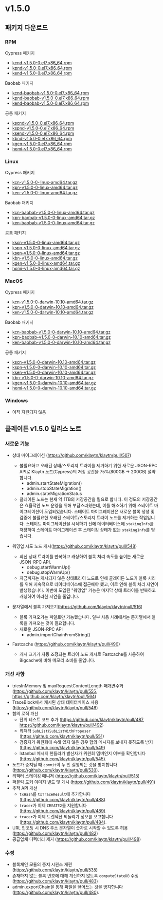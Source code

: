 # v1.5.0

## 패키지 다운로드

### RPM <a id="rpm"></a>

Cypress 패키지
- [kcnd-v1.5.0-0.el7.x86_64.rpm](http://packages.klaytn.net/klaytn/v1.5.0/kcnd-v1.5.0-0.el7.x86_64.rpm)
- [kpnd-v1.5.0-0.el7.x86_64.rpm](http://packages.klaytn.net/klaytn/v1.5.0/kpnd-v1.5.0-0.el7.x86_64.rpm)
- [kend-v1.5.0-0.el7.x86_64.rpm](http://packages.klaytn.net/klaytn/v1.5.0/kend-v1.5.0-0.el7.x86_64.rpm)

Baobab 패키지
- [kcnd-baobab-v1.5.0-0.el7.x86_64.rpm](http://packages.klaytn.net/klaytn/v1.5.0/kcnd-baobab-v1.5.0-0.el7.x86_64.rpm)
- [kpnd-baobab-v1.5.0-0.el7.x86_64.rpm](http://packages.klaytn.net/klaytn/v1.5.0/kpnd-baobab-v1.5.0-0.el7.x86_64.rpm)
- [kend-baobab-v1.5.0-0.el7.x86_64.rpm](http://packages.klaytn.net/klaytn/v1.5.0/kend-baobab-v1.5.0-0.el7.x86_64.rpm)

공통 패키지
- [kscnd-v1.5.0-0.el7.x86_64.rpm](http://packages.klaytn.net/klaytn/v1.5.0/kscnd-v1.5.0-0.el7.x86_64.rpm)
- [kspnd-v1.5.0-0.el7.x86_64.rpm](http://packages.klaytn.net/klaytn/v1.5.0/kspnd-v1.5.0-0.el7.x86_64.rpm)
- [ksend-v1.5.0-0.el7.x86_64.rpm](http://packages.klaytn.net/klaytn/v1.5.0/ksend-v1.5.0-0.el7.x86_64.rpm)
- [kbnd-v1.5.0-0.el7.x86_64.rpm](http://packages.klaytn.net/klaytn/v1.5.0/kbnd-v1.5.0-0.el7.x86_64.rpm)
- [kgen-v1.5.0-0.el7.x86_64.rpm](http://packages.klaytn.net/klaytn/v1.5.0/kgen-v1.5.0-0.el7.x86_64.rpm)
- [homi-v1.5.0-0.el7.x86_64.rpm](http://packages.klaytn.net/klaytn/v1.5.0/homi-v1.5.0-0.el7.x86_64.rpm)

### Linux <a id="linux"></a>

Cypress 패키지
- [kcn-v1.5.0-0-linux-amd64.tar.gz](http://packages.klaytn.net/klaytn/v1.5.0/kcn-v1.5.0-0-linux-amd64.tar.gz)
- [kpn-v1.5.0-0-linux-amd64.tar.gz](http://packages.klaytn.net/klaytn/v1.5.0/kpn-v1.5.0-0-linux-amd64.tar.gz)
- [ken-v1.5.0-0-linux-amd64.tar.gz](http://packages.klaytn.net/klaytn/v1.5.0/ken-v1.5.0-0-linux-amd64.tar.gz)

Baobab 패키지
- [kcn-baobab-v1.5.0-0-linux-amd64.tar.gz](http://packages.klaytn.net/klaytn/v1.5.0/kcn-baobab-v1.5.0-0-linux-amd64.tar.gz)
- [kpn-baobab-v1.5.0-0-linux-amd64.tar.gz](http://packages.klaytn.net/klaytn/v1.5.0/kpn-baobab-v1.5.0-0-linux-amd64.tar.gz)
- [ken-baobab-v1.5.0-0-linux-amd64.tar.gz](http://packages.klaytn.net/klaytn/v1.5.0/ken-baobab-v1.5.0-0-linux-amd64.tar.gz)

공통 패키지
- [kscn-v1.5.0-0-linux-amd64.tar.gz](http://packages.klaytn.net/klaytn/v1.5.0/kscn-v1.5.0-0-linux-amd64.tar.gz)
- [kspn-v1.5.0-0-linux-amd64.tar.gz](http://packages.klaytn.net/klaytn/v1.5.0/kspn-v1.5.0-0-linux-amd64.tar.gz)
- [ksen-v1.5.0-0-linux-amd64.tar.gz](http://packages.klaytn.net/klaytn/v1.5.0/ksen-v1.5.0-0-linux-amd64.tar.gz)
- [kbn-v1.5.0-0-linux-amd64.tar.gz](http://packages.klaytn.net/klaytn/v1.5.0/kbn-v1.5.0-0-linux-amd64.tar.gz)
- [kgen-v1.5.0-0-linux-amd64.tar.gz](http://packages.klaytn.net/klaytn/v1.5.0/kgen-v1.5.0-0-linux-amd64.tar.gz)
- [homi-v1.5.0-0-linux-amd64.tar.gz](http://packages.klaytn.net/klaytn/v1.5.0/homi-v1.5.0-0-linux-amd64.tar.gz)

### MacOS <a id="macos"></a>

Cypress 패키지
- [kcn-v1.5.0-0-darwin-10.10-amd64.tar.gz](http://packages.klaytn.net/klaytn/v1.5.0/kcn-v1.5.0-0-darwin-10.10-amd64.tar.gz)
- [kpn-v1.5.0-0-darwin-10.10-amd64.tar.gz](http://packages.klaytn.net/klaytn/v1.5.0/kpn-v1.5.0-0-darwin-10.10-amd64.tar.gz)
- [ken-v1.5.0-0-darwin-10.10-amd64.tar.gz](http://packages.klaytn.net/klaytn/v1.5.0/ken-v1.5.0-0-darwin-10.10-amd64.tar.gz)

Baobab 패키지
- [kcn-baobab-v1.5.0-0-darwin-10.10-amd64.tar.gz](http://packages.klaytn.net/klaytn/v1.5.0/kcn-baobab-v1.5.0-0-darwin-10.10-amd64.tar.gz)
- [kpn-baobab-v1.5.0-0-darwin-10.10-amd64.tar.gz](http://packages.klaytn.net/klaytn/v1.5.0/kpn-baobab-v1.5.0-0-darwin-10.10-amd64.tar.gz)
- [ken-baobab-v1.5.0-0-darwin-10.10-amd64.tar.gz](http://packages.klaytn.net/klaytn/v1.5.0/ken-baobab-v1.5.0-0-darwin-10.10-amd64.tar.gz)

공통 패키지
- [kscn-v1.5.0-0-darwin-10.10-amd64.tar.gz](http://packages.klaytn.net/klaytn/v1.5.0/kscn-v1.5.0-0-darwin-10.10-amd64.tar.gz)
- [kspn-v1.5.0-0-darwin-10.10-amd64.tar.gz](http://packages.klaytn.net/klaytn/v1.5.0/kspn-v1.5.0-0-darwin-10.10-amd64.tar.gz)
- [ksen-v1.5.0-0-darwin-10.10-amd64.tar.gz](http://packages.klaytn.net/klaytn/v1.5.0/ksen-v1.5.0-0-darwin-10.10-amd64.tar.gz)
- [kbn-v1.5.0-0-darwin-10.10-amd64.tar.gz](http://packages.klaytn.net/klaytn/v1.5.0/kbn-v1.5.0-0-darwin-10.10-amd64.tar.gz)
- [kgen-v1.5.0-0-darwin-10.10-amd64.tar.gz](http://packages.klaytn.net/klaytn/v1.5.0/kgen-v1.5.0-0-darwin-10.10-amd64.tar.gz)
- [homi-v1.5.0-0-darwin-10.10-amd64.tar.gz](http://packages.klaytn.net/klaytn/v1.5.0/homi-v1.5.0-0-darwin-10.10-amd64.tar.gz)


### Windows <a id="windows"></a>

- 아직 지원되지 않음


## 클레이튼 v1.5.0 릴리스 노트

### 새로운 기능 <a id="new-features"></a>
- 상태 마이그레이션 (https://github.com/klaytn/klaytn/pull/507)
    - 불필요하고 오래된 상태/스토리지 트라이를 제거하기 위한 새로운 JSON-RPC API로 Klaytn 노드(Cypress)의 저장 공간을 75%(800GB -> 200GB) 절약합니다.
        - admin.startStateMigration()
        - admin.stopStateMigration()
        - admin.stateMigrationStatus
    - 클레이튼 노드는 현재 약 1TB의 저장공간을 필요로 합니다. 이 정도의 저장공간은 효율적인 노드 운영을 위해 부담스러웠는데, 이를 해소하기 위해 스테이트 마이그레이션이 도입되었습니다. 스테이트 마이그레이션은 새로운 블록 생성 및 검증에 불필요한 오래된 스테이트/스토리지 트라이 노드를 제거하는 작업입니다. 스테이트 마이그레이션을 시작하기 전에 데이터베이스에 `stakingInfo`를 저장하여 스테이트 마이그레이션 후 스테이킹 상태가 없는 `stakingInfo`를 얻습니다.
   
- 워밍업 시도 노드 캐시(https://github.com/klaytn/klaytn/pull/548)
    - 최신 상태 트라이를 반복하고 캐싱하여 블록 처리 속도를 높이는 새로운 JSON-RPC API.
        - debug.startWarmUp()
        - debug.stopWarmUp()
    - 지금까지는 캐시되지 않은 상태트라이 노드로 인해 클레이튼 노드가 블록 처리를 위해 지속적으로 데이터베이스에 접근해야 했고, 이로 인해 블록 처리 지연이 발생했습니다. 이번에 도입된 "워밍업" 기능은 마지막 상태 트라이를 반복하고 캐싱하여 이러한 지연을 줄입니다.

- 문자열에서 블록 가져오기(https://github.com/klaytn/klaytn/pull/516)
  - 블록 가져오기는 파일로만 가능했습니다. 일부 사용 사례에서는 문자열에서 블록을 가져오는 것이 필요합니다.
  - 새로운 JSON-RPC API
    - admin.importChainFromString()
  
- Fastcache (https://github.com/klaytn/klaytn/pull/490)
    - 캐시 크기가 자동 조정되는 트라이 노드 캐시로 Fastcache를 사용하여 Bigcache에 비해 메모리 소비를 줄입니다.

### 개선 사항 <a id='improvements'></a>
- triesInMemory 및 maxRequestContentLength 매개변수화(https://github.com/klaytn/klaytn/pull/555, https://github.com/klaytn/klaytn/pull/564)
- TraceBlock에서 캐시된 상태 데이터베이스 사용(https://github.com/klaytn/klaytn/pull/546)
- 합의 로직 개선
    - 단위 테스트 코드 추가 (https://github.com/klaytn/klaytn/pull/487, https://github.com/klaytn/klaytn/pull/492)
    - 리팩터 `SubList`/`SubListWithProposer` (https://github.com/klaytn/klaytn/pull/551)
    - 검증자가 위원회에 속해 있지 않은 경우 합의 메시지를 보내지 못하도록 방지 (https://github.com/klaytn/klaytn/pull/549)
    - Istanbul 메시지 핸들러가 발신자가 위원회 멤버인지 여부를 확인합니다 (https://github.com/klaytn/klaytn/pull/545).
- 노드가 중지될 때 `commit`이 두 번 실행되는 것을 방지합니다 (https://github.com/klaytn/klaytn/pull/530).
- 리팩터 스테이킹 매니저 (https://github.com/klaytn/klaytn/pull/515)
- 퍼블릭 도커 이미지 빌드 및 게시 (https://github.com/klaytn/klaytn/pull/491)
- 추적 API 개선
  - `txHash`를 `txTraceResult`에 추가합니다 (https://github.com/klaytn/klaytn/pull/488).
  - `tracer`가 이제 `CREATE2`를 지원합니다 (https://github.com/klaytn/klaytn/pull/489).
  - `tracer`가 이제 트랜잭션 되돌리기 정보를 보고합니다 (https://github.com/klaytn/klaytn/pull/484).
- URL 인코딩 시 DNS 주소 문자열이 숫자로 시작할 수 있도록 허용 (https://github.com/klaytn/klaytn/pull/482)
- 공급업체 디렉터리 제거 (https://github.com/klaytn/klaytn/pull/498)

### 수정 <a id='fixes'></a>
- 블록체인 모듈의 중지 시퀀스 개편 (https://github.com/klaytn/klaytn/pull/535)
- 존재하지 않는 블록 번호에 대해 계산하지 않도록 `computeStateDB` 수정 (https://github.com/klaytn/klaytn/pull/483)
- admin.exportChain을 통해 파일을 덮어쓰는 것을 방지합니다 (https://github.com/klaytn/klaytn/pull/480).
